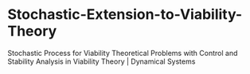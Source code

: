 # Stochastic-Extension-to-Viability-Theory
Stochastic Process for Viability Theoretical Problems with Control and Stability Analysis in Viability Theory | Dynamical Systems
